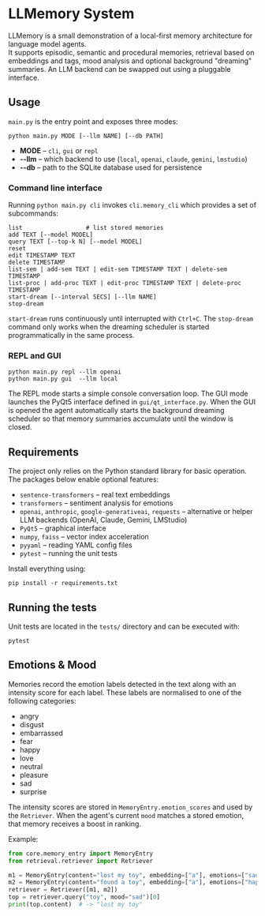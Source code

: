 # LLMemory System

LLMemory is a small demonstration of a local-first memory architecture for language model agents.  
It supports episodic, semantic and procedural memories, retrieval based on embeddings and tags, mood analysis and optional background "dreaming" summaries.  An LLM backend can be swapped out using a pluggable interface.

## Usage

`main.py` is the entry point and exposes three modes:

```
python main.py MODE [--llm NAME] [--db PATH]
```

- **MODE** – `cli`, `gui` or `repl`
- **--llm** – which backend to use (`local`, `openai`, `claude`, `gemini`, `lmstudio`)
- **--db** – path to the SQLite database used for persistence

### Command line interface

Running `python main.py cli` invokes `cli.memory_cli` which provides a set of subcommands:

```
list                  # list stored memories
add TEXT [--model MODEL]
query TEXT [--top-k N] [--model MODEL]
reset
edit TIMESTAMP TEXT
delete TIMESTAMP
list-sem | add-sem TEXT | edit-sem TIMESTAMP TEXT | delete-sem TIMESTAMP
list-proc | add-proc TEXT | edit-proc TIMESTAMP TEXT | delete-proc TIMESTAMP
start-dream [--interval SECS] [--llm NAME]
stop-dream
```

`start-dream` runs continuously until interrupted with `Ctrl+C`. The
`stop-dream` command only works when the dreaming scheduler is started
programmatically in the same process.

### REPL and GUI

```
python main.py repl --llm openai
python main.py gui  --llm local
```

The REPL mode starts a simple console conversation loop.  The GUI mode launches
the PyQt5 interface defined in `gui/qt_interface.py`. When the GUI is opened the
agent automatically starts the background dreaming scheduler so that memory
summaries accumulate until the window is closed.

## Requirements

The project only relies on the Python standard library for basic operation.  The packages below enable optional features:

- `sentence-transformers` – real text embeddings
- `transformers` – sentiment analysis for emotions
- `openai`, `anthropic`, `google-generativeai`, `requests` – alternative or helper LLM backends (OpenAI, Claude, Gemini, LMStudio)
- `PyQt5` – graphical interface
- `numpy`, `faiss` – vector index acceleration
- `pyyaml` – reading YAML config files
- `pytest` – running the unit tests

Install everything using:

```
pip install -r requirements.txt
```

## Running the tests

Unit tests are located in the `tests/` directory and can be executed with:

```
pytest
```

## Emotions & Mood

Memories record the emotion labels detected in the text along with an intensity score for each label. These labels are normalised to one of the following categories:

- angry
- disgust
- embarrassed
- fear
- happy
- love
- neutral
- pleasure
- sad
- surprise

The intensity scores are stored in `MemoryEntry.emotion_scores` and used by the `Retriever`. When the agent's current `mood` matches a stored emotion, that memory receives a boost in ranking.

Example:
```python
from core.memory_entry import MemoryEntry
from retrieval.retriever import Retriever

m1 = MemoryEntry(content="lost my toy", embedding=["a"], emotions=["sad"], emotion_scores={"sad": 0.9})
m2 = MemoryEntry(content="found a toy", embedding=["a"], emotions=["happy"], emotion_scores={"happy": 0.8})
retriever = Retriever([m1, m2])
top = retriever.query("toy", mood="sad")[0]
print(top.content)  # -> "lost my toy"
```
